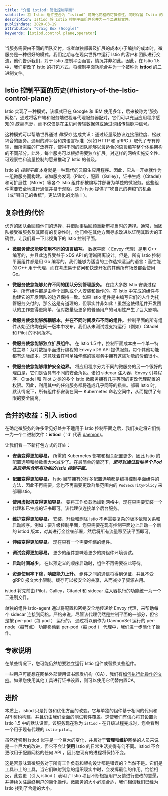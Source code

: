 ```yaml
---
title: "介绍 istiod：简化控制平面"
subtitle: 将 Istio 组件整合为 “istiod” 可简化网格的可操作性，同时保留 Istio 的强大功能
description: Istiod 将 Istio 控制平面组件合并为一个二进制文件。
publishdate: 2020-03-19
attribution: "Craig Box (Google)"
keywords: [istiod,control plane,operator]
---
```


当服务需要由不同的团队交付，或者单独部署及扩展的成本小于编排的成本时，微服务是一种很好的模式。我们定期与在现实世界中运行 Istio 的客户和团队进行交流，他们告诉我们，对于 Istio 控制平面而言，情况并非如此。因此，在 Istio 1.5 中，我们更改了 Istio 的打包方式，将控制平面功能合并为一个被称为 **istiod** 的二进制文件。

## Istio 控制平面的历史{#history-of-the-Istio-control-plane}

Istio 实现了一种模式，该模式已在 Google 和 IBM 使用多年，后来被称为“服务网格”。通过将客户端和服务端进程与代理服务器配对，它们可以充当应用程序感知的 _数据平面_ ，而不仅仅是在主机间传输数据包或通过网络传输脉冲信号。

这种模式可以帮助世界通过 _微服务_ 达成共识：通过轻量级协议连接细粒度、松散耦合的服务。通用的跨平台和跨语言标准（例如 HTTP 和 gRPC ）取代了专有传输，而所需库的广泛存在，使得不同的团队能够以最适合的语言编写整个体系架构的不同部分。此外，每个服务可以根据需要独立扩展。对这样的网络实施安全性、可观察性和流量控制的愿景推动了 Istio 的普及。

Istio 的 _控制平面_ 本身就是一种现代的云原生应用程序。因此，它从一开始就作为一组微服务而构建。诸如服务发现（Pilot），配置（Galley），证书生成（Citadel）和可扩展性（Mixer）等各个 Istio 组件都被编写并部署为单独的微服务。这些组件需要安全地进行通信并易于观察，这为 Istio 提供了“吃自己的狗粮”的机会（或“喝自己的香槟”，更法语化的比喻！）。

## 复杂性的代价

优秀的团队会回顾他们的选择，并借助事后回顾重新审视当时的选择。通常，当团队接受微服务及其固有的复杂性时，他们会在其他方面寻求改进以证明其取舍的正确性。让我们看一下此视角下的 Istio 控制平面。

- **微服务使您能够使用不同的语言编写。** 数据平面（ Envoy 代理）是用 C++ 编写的，并且此边界受益于 xDS API 的清晰隔离设计。但是，所有 Istio 控制平面组件都是用 Go 编写的。我们能够为适当的工作选择适当的语言：高性能的 C++ 用于代理，而在考虑易于访问和快速开发的其他所有场景都会使用 Go。

- **微服务使您能够允许不同的团队分别管理服务。** 在绝大多数 Istio 安装过程中，所有组件都是由单个团队或个人安装和操作的。在 Istio 中完成的组件与构建它的开发团队的边界保持一致。如果 Istio 组件是由编写它们的人作为托管服务交付的，那么这是有道理的，但事实并非如此！虽然这使得组件开发团队的工作变得更简单，但对数量级更多的普通用户的可用性产生了巨大影响。

- **微服务使您能够解耦版本，并在不同时间发布不同的组件。** 控制平面的所有组件从始至终均在同一版本中发布。我们从未测试或支持运行（例如）Citadel 和 Pilot 的不同版本。

- **微服务使您能够独立扩展组件。** 在 Istio 1.5 中，控制平面成本由一个单一特性主导：为对数据平面进行编程的 Envoy xDS API 提供服务。每个其他功能都有边际成本，这意味着在可单独伸缩的微服务中拥有这些功能的价值很小。

- **微服务使您能够维护安全边界。** 将应用程序分为不同的微服务的另一个很好的理由是，它们是否具有不同的安全角色。诸如 sidecar 注入器，Envoy 引导程序，Citadel 和 Pilot 之类的多个 Istio 微服务拥有几乎等同的更改代理配置的权限。因此，利用其中的任何服务都将造成几乎同等的损害。部署 Istio 时，默认情况下，所有组件都安装在同一 Kubernetes 命名空间中，从而提供了有限的安全隔离。

## 合并的收益：引入 istiod

在确定微服务的许多常见好处并不适用于 Istio 控制平面之后，我们决定将它们统一为一个二进制文件：**istiod**（ 'd' 代表 [daemon](https://en.wikipedia.org/wiki/Daemon_%28computing%29))。

让我们看一下新打包方式的好处：

- **安装变得更加容易。** 所需的 Kubernetes 部署和相关配置更少，因此 Istio 的配置选项和参数集大大减少了。在最简单的情况下，**_您可以通过启动单个 Pod 来启用包含所有功能的 Istio 控制平面。_**

- **配置变得更加容易。** Istio 目前拥有的许多配置选项都是编排控制平面组件的方法，因此不再需要。您也不再需要更改群集范围内的 `PodSecurityPolicy` 来部署Istio。

- **使用虚拟机变得更加容易。** 要将工作负载添加到网格中，现在只需要安装一个代理和已生成的证书即可。该代理仅连接单个后台服务。

- **维护变得更加容易。** 安装、升级和删除 Istio 不再需要复杂的版本依赖关系和启动顺序。例如：要升级控制平面，您只需要在现有控制平面边上启动一个新的 istiod 版本，对其进行金丝雀部署，然后将所有流量移至该平面即可。

- **伸缩变得更加容易。** 现在只有一个需要伸缩的组件。

- **调试变得更加容易。** 更少的组件意味着更少的跨组件环境调试。

- **启动时间减少。** 在以预定义的顺序启动时，组件不再需要彼此等待。

- **资源使用率下降，响应能力上升。** 组件之间的通信将得到保证，并且不受 gRPC 报文大小限制。缓存可以被安全的共享，从而减少了资源占用。

istiod 将先前由 Pilot，Galley，Citadel 和 sidecar 注入器执行的功能统一为一个二进制文件。

单独的组件 istio-agent 通过将配置和密钥安全地传递给 Envoy 代理，来帮助每个 sidecar 连接到网格。严格来说，尽管该代理仍然是控制平面的一部分，但它是按 per-pod（每 pod ） 运行的。 通过将以前作为 DaemonSet 运行的 per-node（每节点） 功能移动到 per-pod（每 pod ） 代理中，我们进一步简化了操作。

## 专家说明

在某些情况下，您可能仍然想要独立运行 Istio 组件或替换某些组件。

一些用户可能想在网格外部使用证书颁发机构（CA），我们有[如何执行此操作的文档](/docs/tasks/security/plugin-ca-cert/)。如果您使用其他工具进行证书设置，则可以使用它代替内置CA。

## 进阶

本质上，istiod 只是打包和优化方面的改变。它与单独的组件基于相同的代码和 API 契约构建，并且仍由我们全面的测试套件覆盖。这使我们有信心将其设置为 Istio 1.5 中的默认设置。该服务现在称为 `istiod` - 在升级过程完成时，您会看到一个用于现有代理的 `istio-pilot`。

虽然迁移到 istiod 似乎是一个巨大的变化，并且对于**管理**和**维护**网格的人员来说是一个巨大的改进，但它不会让**使用** Istio 的日常生活变得有何不同。istiod 不会更改用于配置网格的任何 API ，因此您现有的进程将保持不变。

这是否意味着微服务对于所有工作负载和架构设计都是错误的？当然不是。它们是工具带上的工具，当它们映射到您的组织现实中时，会发挥最佳的作用。恰恰相反，此变更（引入 istiod ）表明了 Istio 项目不断根据用户反馈进行更改的意愿，并持续关注最终用户的简化操作。微服务的大小必须合适，我们相信我们已经为 Istio 找到了合适的大小。
